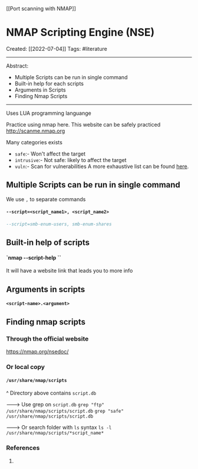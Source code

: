 [[Port scanning with NMAP]]

# NMAP Scripting Engine (NSE)
Created:  [[2022-07-04]]
Tags: #literature 

---
Abstract:
- Multiple Scripts can be run in single command
- Built-in help for each scripts
- Arguments in Scripts
- Finding Nmap Scripts
---
Uses LUA programming languange

Practice using nmap here. This website can be safely practiced
http://scanme.nmap.org


Many categories exists
-   `safe`:- Won't affect the target
-   `intrusive`:- Not safe: likely to affect the target  
-   `vuln`:- Scan for vulnerabilities
A more exhaustive list can be found [here](https://nmap.org/book/nse-usage.html).


## Multiple Scripts can be run in single command
We use `,` to separate commands
#### `--script=<script_name1>, <script_name2>`
```Lua
--script=smb-enum-users, smb-enum-shares
```



## Built-in help of scripts
#### `nmap --script-help <script-name>``
It will have a website link that leads you to more info



## Arguments in scripts
#### `<script-name>.<argument>`



## Finding nmap scripts
### Through the official website
https://nmap.org/nsedoc/

### Or local copy
#### `/usr/share/nmap/scripts`
^ Directory above contains `script.db`

---> Use grep on `script.db`
`grep "ftp" /usr/share/nmap/scripts/script.db`
`grep "safe" /usr/share/nmap/scripts/script.db`

---> Or search folder with `ls` syntax
`ls -l /usr/share/nmap/scripts/*script_name*`







### References
1. 